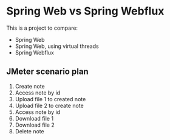 # Spring Web vs Spring Webflux

This is a project to compare:
- Spring Web
- Spring Web, using virtual threads
- Spring Webflux

## JMeter scenario plan

1. Create note
2. Access note by id
3. Upload file 1 to created note
4. Upload file 2 to create note
5. Access note by id
6. Download file 1
7. Download file 2
8. Delete note